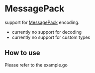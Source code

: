 # MessagePack
support for [MessagePack](https://msgpack.org/) encoding.
- currently no support for decoding
- currently no support for custom types

## How to use
Please refer to the example.go